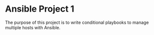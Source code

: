 # Ansible Project 1
The purpose of this project is to write conditional playbooks to manage multiple hosts with Ansible.